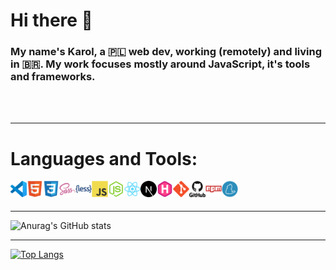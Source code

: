 # Hi there 👋

### My name's Karol, a :poland: web dev, working (remotely) and living in :brazil:. My work focuses mostly around JavaScript, it's tools and frameworks.

<br />
<br />

---

# Languages and Tools:
<img align="left" alt="Visual Studio Code" width="26px" height="26px" src="https://github.com/devicons/devicon/blob/master/icons/vscode/vscode-original.svg" />
<img align="left" alt="HTML5" width="26px" height="26px" src="https://github.com/devicons/devicon/blob/master/icons/html5/html5-original.svg" />
<img align="left" alt="CSS3" width="26px" height="26px" src="https://github.com/devicons/devicon/blob/master/icons/css3/css3-original.svg" />
<img align="left" alt="Sass" width="26px" height="26px" src="https://github.com/devicons/devicon/blob/master/icons/sass/sass-original.svg" />
<img align="left" alt="Less" width="26px" height="26px" src="https://github.com/devicons/devicon/blob/master/icons/less/less-plain-wordmark.svg" />
<img align="left" alt="JavaScript" width="26px" height="26px" src="https://github.com/devicons/devicon/blob/master/icons/javascript/javascript-original.svg" />
<img align="left" alt="NodeJS" width="26px" height="26px" src="https://github.com/devicons/devicon/blob/master/icons/nodejs/nodejs-original.svg" />
<img align="left" alt="React" width="26px" height="26px" src="https://github.com/devicons/devicon/blob/master/icons/react/react-original.svg" />
<img align="left" alt="Next" width="26px" height="26px" src="https://github.com/devicons/devicon/blob/master/icons/nextjs/nextjs-original.svg" />
<img align="left" alt="Hugo" width="26px" height="26px" src="https://github.com/devicons/devicon/blob/master/icons/hugo/hugo-original.svg" />
<img align="left" alt="Git" width="26px" height="26px" src="https://github.com/devicons/devicon/blob/master/icons/git/git-original.svg" />
<img align="left" alt="GitHub" width="26px" height="26px" src="https://github.com/devicons/devicon/blob/master/icons/github/github-original-wordmark.svg" />
<img align="left" alt="npm" width="26px" height="26px" src="https://github.com/devicons/devicon/blob/master/icons/npm/npm-original-wordmark.svg" />
<img align="left" alt="yarn" width="26px" height="26px" src="https://github.com/devicons/devicon/blob/master/icons/yarn/yarn-original.svg" />

<br />
<br />

---

![Anurag's GitHub stats](https://github-readme-stats.vercel.app/api?username=Karol-pl&show_icons=true&theme=radical)

---

[![Top Langs](https://github-readme-stats.vercel.app/api/top-langs/?username=Karol-pl&layout=compact)](https://github.com/anuraghazra/github-readme-stats)
